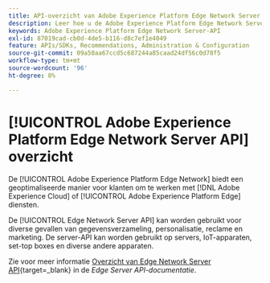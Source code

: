 ```yaml
---
title: API-overzicht van Adobe Experience Platform Edge Network Server
description: Leer hoe u de Adobe Experience Platform Edge Network Server-API gebruikt.
keywords: Adobe Experience Platform Edge Network Server-API
exl-id: 87019cad-cb0d-4de5-b116-d8c7ef1e4049
feature: APIs/SDKs, Recommendations, Administration & Configuration
source-git-commit: 09a50aa67ccd5c687244a85caad24df56c0d78f5
workflow-type: tm+mt
source-wordcount: '96'
ht-degree: 0%

---
```


# [!UICONTROL Adobe Experience Platform Edge Network Server API] overzicht

De [!UICONTROL Adobe Experience Platform Edge Network] biedt een geoptimaliseerde manier voor klanten om te werken met [!DNL Adobe Experience Cloud] of [!UICONTROL Adobe Experience Platform Edge] diensten.

De [!UICONTROL Edge Network Server API] kan worden gebruikt voor diverse gevallen van gegevensverzameling, personalisatie, reclame en marketing. De server-API kan worden gebruikt op servers, IoT-apparaten, set-top boxes en diverse andere apparaten.

Zie voor meer informatie [Overzicht van Edge Network Server API](https://experienceleague.adobe.com/docs/experience-platform/edge-network-server-api/overview.html){target=_blank} in de *Edge Server API-documentatie*.
